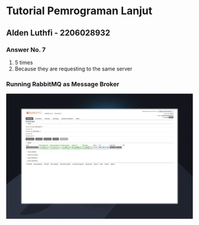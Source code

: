 # Tutorial Pemrograman Lanjut
## Alden Luthfi - 2206028932

### Answer No. 7
1. 5 times
2. Because they are requesting to the same server

### Running RabbitMQ as Message Broker
![Running RabbitMQ](image_1.jpeg)